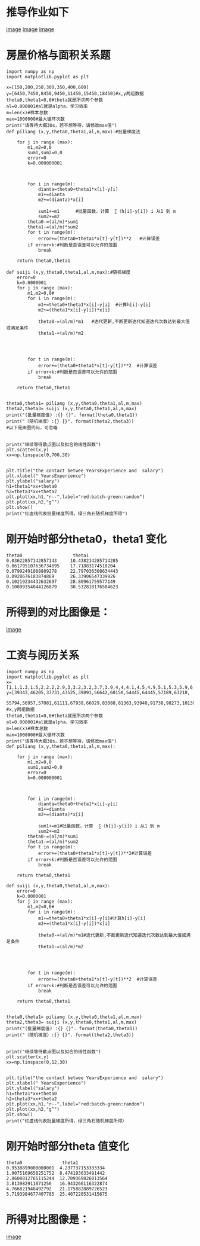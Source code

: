 # 推导作业如下
[image](https://github.com/DL-Metaphysics/DL-molu-ggg/blob/master/1.png)
[image](https://github.com/DL-Metaphysics/DL-molu-ggg/blob/master/2.png)
[image](https://github.com/DL-Metaphysics/DL-molu-ggg/blob/master/3.png)


# 房屋价格与面积关系题


    import numpy as np
    import matplotlib.pyplot as plt 

    x=[150,200,250,300,350,400,600]
    y=[6450,7450,8450,9450,11450,15450,18450]#x,y两组数据
    theta0,theta1=0,0#theta就是所求两个参数
    al=0.000001#al就是alpha，学习效率
    m=len(x)#样本总数
    max=1000000#最大循环次数
    print("请等待大概30s，若不想等待，请修改max值")
    def piliang (x,y,theta0,theta1,al,m,max):#批量梯度法

        for j in range (max):
            m1,m2=0,0
            sum1,sum2=0,0
            error=0
            k=0.000000001



            for i in range(m):
                dianta=theta0+theta1*x[i]-y[i]
                m1+=dianta
                m2+=(dianta)*x[i]

                sum1+=m1      #批量函数，计算  ∑（h[i]-y[i]) i 从1 到 m
                sum2+=m2
            theta0-=(al/m)*sum1
            theta1-=(al/m)*sum2
            for t in range(m):
                error+=(theta0+theta1*x[t]-y[t])**2   #计算误差
            if error<k:#判断是否误差可以允许的范围
                break

        return theta0,theta1

    def suiji (x,y,theta0,theta1,al,m,max):#随机梯度
        error=0
        k=0.0000001
        for j in range (max):
            m1,m2=0,0#
            for i in range(m):
                m1+=theta0+theta1*x[i]-y[i]  #计算h[i]-y[i]
                m2+=(theta1*x[i]-y[i])*x[i]

                theta0-=(al/m)*m1   #迭代更新,不断更新迭代知道迭代次数达到最大值或满足条件
                theta1-=(al/m)*m2




            for t in range(m):
                error+=(theta0+theta1*x[t]-y[t])**2  #计算误差
            if error<k:#判断是否误差可以允许的范围
                break

        return theta0,theta1


    theta0,theta1= piliang (x,y,theta0,theta1,al,m,max)
    theta2,theta3= suiji (x,y,theta0,theta1,al,m,max)
    print("(批量梯度值) :{} {}". format(theta0,theta1))
    print("（随机梯度）:{} {}". format(theta2,theta3))
    #以下是画图代码，可忽略


    print("继续等待散点图以及拟合的线性函数")
    plt.scatter(x,y)
    xx=np.linspace(0,700,30)


    plt.title("the contact betwee YearsExperience and  salary")
    plt.xlabel(" YearsExperience")
    plt.ylabel("salary")
    h1=theta1*xx+theta0
    h2=theta3*xx+theta2
    plt.plot(xx,h1,"r--",label="red:batch-green:random")
    plt.plot(xx,h2,"g^")
    plt.show()
    print("红虚线代表批量梯度所得，绿三角石随机梯度所得")
# 刚开始时部分theta0，theta1 变化
    theta0                   theta1
    0.03622857142857143     10.438214285714285
    0.061795107636734695    17.71883174510204
    0.07992491088809278     22.797036308634443
    0.0928676183874869      26.33906547339926
    0.10219234432632697     28.80961759577149
    0.10899354044126879     30.532818176584623
# 所得到的对比图像是：
[image](https://github.com/DL-Metaphysics/DL-molu-ggg/blob/master/%E5%B7%A5%E8%B5%84.png)

# 工资与阅历关系
    import numpy as np
    import matplotlib.pyplot as plt 
    x=[1.1,1.3,1.5,2,2.2,2.9,3,3.2,3.2,3.7,3.9,4,4,4.1,4.5,4.9,5.1,5.3,5.9,6,6.8,7.1,7.9,8.2,8.7,9,9.5,9.6,10.3,10.5]
    y=[39343,46205,37731,43525,39891,56642,60150,54445,64445,57189,63218,
       55794,56957,57081,61111,67938,66029,83088,81363,93940,91738,98273,101302,113812,109431,105582,116969,112635,122391,121872]
    #x,y两组数据
    theta0,theta1=0,0#theta就是所求两个参数
    al=0.000001#al就是alpha，学习效率
    m=len(x)#样本总数
    max=1000000#最大循环次数
    print("请等待大概30s，若不想等待，请修改max值")
    def piliang (x,y,theta0,theta1,al,m,max):

        for j in range (max):
            m1,m2=0,0
            sum1,sum2=0,0
            error=0
            k=0.000000001



            for i in range(m):
                dianta=theta0+theta1*x[i]-y[i]
                m1+=dianta
                m2+=(dianta)*x[i]

                sum1+=m1#批量函数，计算  ∑（h[i]-y[i]) i 从1 到 m
                sum2+=m2
            theta0-=(al/m)*sum1
            theta1-=(al/m)*sum2
            for t in range(m):
                error+=(theta0+theta1*x[t]-y[t])**2#计算误差
            if error<k:#判断是否误差可以允许的范围
                break

        return theta0,theta1

    def suiji (x,y,theta0,theta1,al,m,max):
        error=0
        k=0.0000001
        for j in range (max):
            m1,m2=0,0#
            for i in range(m):
                m1+=theta0+theta1*x[i]-y[i]#计算h[i]-y[i]
                m2+=(theta1*x[i]-y[i])*x[i]

                theta0-=(al/m)*m1#迭代更新,不断更新迭代知道迭代次数达到最大值或满足条件
                theta1-=(al/m)*m2




            for t in range(m):
                error+=(theta0+theta1*x[t]-y[t])**2  #计算误差
            if error<k:#判断是否误差可以允许的范围
                break

        return theta0,theta1


    theta0,theta1= piliang (x,y,theta0,theta1,al,m,max)
    theta2,theta3= suiji (x,y,theta0,theta1,al,m,max)
    print("(批量梯度值) :{} {}". format(theta0,theta1))
    print("（随机梯度）:{} {}". format(theta2,theta3))


    print("继续等待散点图以及拟合的线性函数")
    plt.scatter(x,y)
    xx=np.linspace(0,12,30)


    plt.title("the contact betwee YearsExperience and  salary")
    plt.xlabel(" YearsExperience")
    plt.ylabel("salary")
    h1=theta1*xx+theta0
    h2=theta3*xx+theta2
    plt.plot(xx,h1,"r--",label="red:batch-green:random")
    plt.plot(xx,h2,"g^")
    plt.show()
    print("红虚线代表批量梯度所得，绿三角石随机梯度所得）
# 刚开始时部分theta 值变化
    theta0               theta1
    0.9538899000000001  4.237737153333334
    1.9075169658251752  8.474193633491442
    2.8608812765115244  12.709369826013564
    3.813982911071256   16.943266116322874
    4.766821948492792   21.175882889726523
    5.7193984677407785  25.407220531415675

# 所得对比图像是：
[image](https://github.com/DL-Metaphysics/DL-molu-ggg/blob/master/%E5%B7%A5%E8%B5%84.png)

